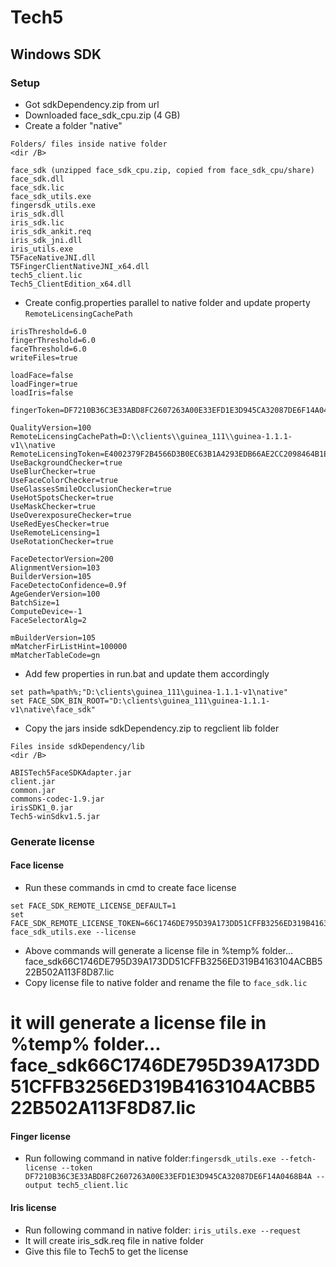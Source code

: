 # Tech5

## Windows SDK

### Setup

* Got sdkDependency.zip from url
* Downloaded face_sdk_cpu.zip (4 GB)
* Create a folder "native"
```text
Folders/ files inside native folder
<dir /B>

face_sdk (unzipped face_sdk_cpu.zip, copied from face_sdk_cpu/share)
face_sdk.dll
face_sdk.lic
face_sdk_utils.exe
fingersdk_utils.exe
iris_sdk.dll
iris_sdk.lic
iris_sdk_ankit.req
iris_sdk_jni.dll
iris_utils.exe
T5FaceNativeJNI.dll
T5FingerClientNativeJNI_x64.dll
tech5_client.lic
Tech5_ClientEdition_x64.dll
```
* Create config.properties parallel to native folder and update property `RemoteLicensingCachePath`
```text
irisThreshold=6.0
fingerThreshold=6.0
faceThreshold=6.0
writeFiles=true

loadFace=false
loadFinger=true
loadIris=false

fingerToken=DF7210B36C3E33ABD8FC2607263A00E33EFD1E3D945CA32087DE6F14A0468B4A

QualityVersion=100
RemoteLicensingCachePath=D:\\clients\\guinea_111\\guinea-1.1.1-v1\\native
RemoteLicensingToken=E4002379F2B4566D3B0EC63B1A4293EDB66AE2CC2098464B1EB777E7AB5ACF3A
UseBackgroundChecker=true
UseBlurChecker=true
UseFaceColorChecker=true
UseGlassesSmileOcclusionChecker=true
UseHotSpotsChecker=true
UseMaskChecker=true
UseOverexposureChecker=true
UseRedEyesChecker=true
UseRemoteLicensing=1
UseRotationChecker=true

FaceDetectorVersion=200
AlignmentVersion=103
BuilderVersion=105
FaceDetectoConfidence=0.9f
AgeGenderVersion=100
BatchSize=1
ComputeDevice=-1
FaceSelectorAlg=2

mBuilderVersion=105
mMatcherFirListHint=100000
mMatcherTableCode=gn
```
* Add few properties in run.bat and update them accordingly
```text
set path=%path%;"D:\clients\guinea_111\guinea-1.1.1-v1\native"
set FACE_SDK_BIN_ROOT="D:\clients\guinea_111\guinea-1.1.1-v1\native\face_sdk"
```

* Copy the jars inside sdkDependency.zip to regclient lib folder
```text
Files inside sdkDependency/lib
<dir /B>

ABISTech5FaceSDKAdapter.jar
client.jar
common.jar
commons-codec-1.9.jar
irisSDK1_0.jar
Tech5-winSdkv1.5.jar
```

### Generate license

#### Face license

* Run these commands in cmd to create face license
```text
set FACE_SDK_REMOTE_LICENSE_DEFAULT=1
set FACE_SDK_REMOTE_LICENSE_TOKEN=66C1746DE795D39A173DD51CFFB3256ED319B4163104ACBB522B502A113F8D87
face_sdk_utils.exe --license
```
* Above commands will generate a license file in %temp% folder... face_sdk66C1746DE795D39A173DD51CFFB3256ED319B4163104ACBB522B502A113F8D87.lic
* Copy license file to native folder and rename the file to `face_sdk.lic`
# it will generate a license file in %temp% folder... face_sdk66C1746DE795D39A173DD51CFFB3256ED319B4163104ACBB522B502A113F8D87.lic

#### Finger license
* Run following command in native folder:`fingersdk_utils.exe --fetch-license --token DF7210B36C3E33ABD8FC2607263A00E33EFD1E3D945CA32087DE6F14A0468B4A --output tech5_client.lic`

#### Iris license
* Run following command in native folder: `iris_utils.exe --request`
* It will create iris_sdk.req file in native folder
* Give this file to Tech5 to get the license